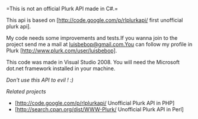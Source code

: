 =This is not an official Plurk API made in C#.=

This api is based on [http://code.google.com/p/rlplurkapi/ first unofficial plurk api].

My code needs some improvements and tests.If you wanna join to the project send me a mail at luisbebop@gmail.com.You can follow my profile in Plurk [http://www.plurk.com/user/luisbebop].

This code was made in Visual Studio 2008. You will need the Microsoft dot.net framework installed in your machine.

*Don't use this API to evil ! :)*

*Related projects*

  * [http://code.google.com/p/rlplurkapi/ Unofficial Plurk API in PHP]
  * [http://search.cpan.org/dist/WWW-Plurk/ Unofficial Plurk API in Perl]